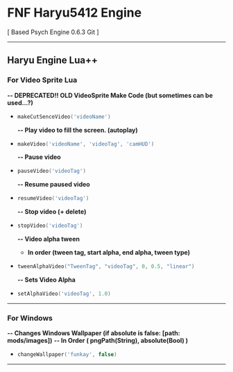 # FNF Haryu5412 Engine

[ Based Psych Engine 0.6.3 Git ]

---

## Haryu Engine Lua++

### **For Video Sprite Lua**

  **-- DEPRECATED!! OLD VideoSprite Make Code (but sometimes can be used...?)**
- ```lua
  makeCutSenceVideo('videoName')
  ```

  **-- Play video to fill the screen. (autoplay)**
- ```lua
  makeVideo('videoName', 'videoTag', 'camHUD')
  ```

  **-- Pause video**  
- ```lua
  pauseVideo('videoTag')
  ```

  **-- Resume paused video**
- ```lua
  resumeVideo('videoTag')
  ```

  **-- Stop video (+ delete)**
- ```lua
  stopVideo('videoTag')
  ```

  **-- Video alpha tween**
  - **In order (tween tag, start alpha, end alpha, tween type)**
- ```lua
  tweenAlphaVideo("TweenTag", "videoTag", 0, 0.5, "linear")
  ```

  **-- Sets Video Alpha**
- ```lua
  setAlphaVideo('videoTag', 1.0)
  ```

---

### **For Windows**

  **-- Changes Windows Wallpaper (if absolute is false: [path: mods/images])**
  **-- In Order ( pngPath(String), absolute(Bool) )**
- ```lua
  changeWallpaper('funkay', false)
  ``` 

---